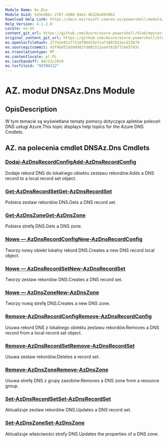 ```yaml
---
Module Name: Az.Dns
Module Guid: 5e5ed8bc-27bf-4380-9de1-4b22ba0920b2
Download Help Link: https://docs.microsoft.com/en-us/powershell/module/az.dns
Help Version: 4.1.2.0
Locale: en-US
content_git_url: https://github.com/Azure/azure-powershell/blob/master/src/Dns/Dns/help/Az.DNS.md
original_content_git_url: https://github.com/Azure/azure-powershell/blob/master/src/Dns/Dns/help/Az.DNS.md
ms.openlocfilehash: 2f741e911f7118f06d15e7caf1807822ecd13b76
ms.sourcegitcommit: 43f4bdf2a59dd82fd881512aa9761bf72eb5703c
ms.translationtype: MT
ms.contentlocale: pl-PL
ms.lasthandoff: 04/23/2019
ms.locfileid: "93704212"
---
```

# <span data-ttu-id="94d67-101">AZ. moduł DNS</span><span class="sxs-lookup"><span data-stu-id="94d67-101">Az.Dns Module</span></span>
## <span data-ttu-id="94d67-102">Opis</span><span class="sxs-lookup"><span data-stu-id="94d67-102">Description</span></span>
<span data-ttu-id="94d67-103">W tym temacie są wyświetlane tematy pomocy dotyczące apletów poleceń DNS usługi Azure.</span><span class="sxs-lookup"><span data-stu-id="94d67-103">This topic displays help topics for the Azure DNS Cmdlets.</span></span>

## <span data-ttu-id="94d67-104">AZ. na polecenia cmdlet DNS</span><span class="sxs-lookup"><span data-stu-id="94d67-104">Az.Dns Cmdlets</span></span>
### [<span data-ttu-id="94d67-105">Dodaj-AzDnsRecordConfig</span><span class="sxs-lookup"><span data-stu-id="94d67-105">Add-AzDnsRecordConfig</span></span>](Add-AzDnsRecordConfig.md)
<span data-ttu-id="94d67-106">Dodaje rekord DNS do lokalnego obiektu zestawu rekordów.</span><span class="sxs-lookup"><span data-stu-id="94d67-106">Adds a DNS record to a local record set object.</span></span>

### [<span data-ttu-id="94d67-107">Get-AzDnsRecordSet</span><span class="sxs-lookup"><span data-stu-id="94d67-107">Get-AzDnsRecordSet</span></span>](Get-AzDnsRecordSet.md)
<span data-ttu-id="94d67-108">Pobiera zestaw rekordów DNS.</span><span class="sxs-lookup"><span data-stu-id="94d67-108">Gets a DNS record set.</span></span>

### [<span data-ttu-id="94d67-109">Get-AzDnsZone</span><span class="sxs-lookup"><span data-stu-id="94d67-109">Get-AzDnsZone</span></span>](Get-AzDnsZone.md)
<span data-ttu-id="94d67-110">Pobiera strefę DNS.</span><span class="sxs-lookup"><span data-stu-id="94d67-110">Gets a DNS zone.</span></span>

### [<span data-ttu-id="94d67-111">Nowe — AzDnsRecordConfig</span><span class="sxs-lookup"><span data-stu-id="94d67-111">New-AzDnsRecordConfig</span></span>](New-AzDnsRecordConfig.md)
<span data-ttu-id="94d67-112">Tworzy nowy obiekt lokalny rekord DNS.</span><span class="sxs-lookup"><span data-stu-id="94d67-112">Creates a new DNS record local object.</span></span>

### [<span data-ttu-id="94d67-113">Nowe — AzDnsRecordSet</span><span class="sxs-lookup"><span data-stu-id="94d67-113">New-AzDnsRecordSet</span></span>](New-AzDnsRecordSet.md)
<span data-ttu-id="94d67-114">Tworzy zestaw rekordów DNS.</span><span class="sxs-lookup"><span data-stu-id="94d67-114">Creates a DNS record set.</span></span>

### [<span data-ttu-id="94d67-115">Nowe — AzDnsZone</span><span class="sxs-lookup"><span data-stu-id="94d67-115">New-AzDnsZone</span></span>](New-AzDnsZone.md)
<span data-ttu-id="94d67-116">Tworzy nową strefę DNS.</span><span class="sxs-lookup"><span data-stu-id="94d67-116">Creates a new DNS zone.</span></span>

### [<span data-ttu-id="94d67-117">Remove-AzDnsRecordConfig</span><span class="sxs-lookup"><span data-stu-id="94d67-117">Remove-AzDnsRecordConfig</span></span>](Remove-AzDnsRecordConfig.md)
<span data-ttu-id="94d67-118">Usuwa rekord DNS z lokalnego obiektu zestawu rekordów.</span><span class="sxs-lookup"><span data-stu-id="94d67-118">Removes a DNS record from a local record set object.</span></span>

### [<span data-ttu-id="94d67-119">Remove-AzDnsRecordSet</span><span class="sxs-lookup"><span data-stu-id="94d67-119">Remove-AzDnsRecordSet</span></span>](Remove-AzDnsRecordSet.md)
<span data-ttu-id="94d67-120">Usuwa zestaw rekordów.</span><span class="sxs-lookup"><span data-stu-id="94d67-120">Deletes a record set.</span></span>

### [<span data-ttu-id="94d67-121">Remove-AzDnsZone</span><span class="sxs-lookup"><span data-stu-id="94d67-121">Remove-AzDnsZone</span></span>](Remove-AzDnsZone.md)
<span data-ttu-id="94d67-122">Usuwa strefę DNS z grupy zasobów.</span><span class="sxs-lookup"><span data-stu-id="94d67-122">Removes a DNS zone from a resource group.</span></span>

### [<span data-ttu-id="94d67-123">Set-AzDnsRecordSet</span><span class="sxs-lookup"><span data-stu-id="94d67-123">Set-AzDnsRecordSet</span></span>](Set-AzDnsRecordSet.md)
<span data-ttu-id="94d67-124">Aktualizuje zestaw rekordów DNS.</span><span class="sxs-lookup"><span data-stu-id="94d67-124">Updates a DNS record set.</span></span>

### [<span data-ttu-id="94d67-125">Set-AzDnsZone</span><span class="sxs-lookup"><span data-stu-id="94d67-125">Set-AzDnsZone</span></span>](Set-AzDnsZone.md)
<span data-ttu-id="94d67-126">Aktualizuje właściwości strefy DNS.</span><span class="sxs-lookup"><span data-stu-id="94d67-126">Updates the properties of a DNS zone.</span></span>

